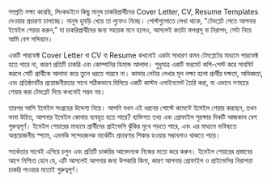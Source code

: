 সম্প্রতি লক্ষ্য করেছি, লিংকডইনে কিছু মানুষ চাকরিপ্রার্থীদের Cover Letter, CV, Resume Templates দেওয়ার প্রচারণা চালাচ্ছে। মানুষ হুমড়ি খেয়ে তা লুফেও নিচ্ছে। পোস্টগুলোতে লেখা থাকে, "টেমপ্লেট পেতে আপনার ইমেইল শেয়ার করুন," যা চাকরিপ্রার্থীদের জন্য সহায়ক মনে হলেও, আসলেই কতটা ফলপ্রসূ বা নিরাপদ, সেটা নিয়ে আমি বেশ সন্দিহান।

একটি পারফেক্ট Cover Letter বা CV বা Resume কখনোই একটা সাধারণ কমন টেমপ্লেটের মাধ্যমে পারফেক্ট হতে পারে না, কারণ প্রতিটি চাকরি এবং কোম্পানির ডিমান্ড আলাদা। শুধুমাত্র একটি ফরমেট কপি-পেস্ট করে সাবমিট করলে সেটি প্রার্থীকে আলাদা করে তুলে ধরতে পারবে না। কাভার লেটার লেখার মূল লক্ষ্য হলো প্রার্থীর দক্ষতা, অভিজ্ঞতা, এবং প্রতিষ্ঠানটির প্রয়োজনীয়তার সাথে সঠিকভাবে মিলিয়ে একটি কাস্টম এলাইনমেন্ট তৈরি করা, যা এভাবে গণহারে শেয়ার করা টেমপ্লেট দিয়ে কখনোই সম্ভব নয়। 

তারপর আসি ইমেইল সংগ্রহের উদ্দেশ্য নিয়ে। আপনি যখন এই ধরনের পোস্টে কমেন্টে ইমেইল শেয়ার করছেন, তখন ভাবা উচিত, আপনার ইমেইল কোথায় ব্যবহৃত হতে পারে? ব্যক্তিগত তথ্য এবং প্রোফাইল সুরক্ষার দিকটি আজকাল বেশ গুরুত্বপূর্ণ। ইমেইল শেয়ারের মাধ্যমে প্রার্থীদের প্রাইভেসি ঝুঁকির মুখে পড়তে পারে, এবং এর মাধ্যমে ভবিষ্যতে অপ্রয়োজনীয় স্প্যাম, এমনকি সন্দেহজনক মার্কেটিং প্রচারণার শিকার হওয়ার সম্ভাবনাও থাকতে পারে।

সতর্কতার সাথেই এগিয়ে চলুন এবং প্রতিটি চাকরির আবেদনকে নিজের মতো করে করুন। ইমেইল শেয়ারের প্রস্তাবের আগে নিশ্চিত হোন যে, এটি আসলেই আপনার জন্য উপকারি কিনা, কারণ আপনার প্রোফাইল ও প্রাইভেসির নিরাপত্তা চাকরি পাওয়ার মতোই গুরুত্বপূর্ণ।